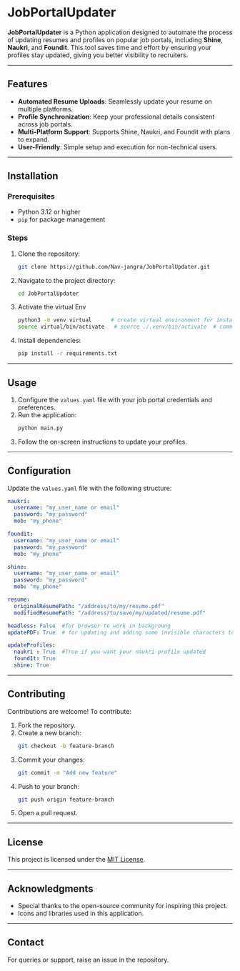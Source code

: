 # JobPortalUpdater

**JobPortalUpdater** is a Python application designed to automate the process of updating resumes and profiles on popular job portals, including **Shine**, **Naukri**, and **Foundit**. This tool saves time and effort by ensuring your profiles stay updated, giving you better visibility to recruiters.

---

## Features

- **Automated Resume Uploads**: Seamlessly update your resume on multiple platforms.
- **Profile Synchronization**: Keep your professional details consistent across job portals.
- **Multi-Platform Support**: Supports Shine, Naukri, and Foundit with plans to expand.
- **User-Friendly**: Simple setup and execution for non-technical users.

---

## Installation

### Prerequisites
- Python 3.12 or higher
- `pip` for package management

### Steps
1. Clone the repository:
   ```bash
   git clone https://github.com/Nav-jangra/JobPortalUpdater.git
   ```
2. Navigate to the project directory:
   ```bash
   cd JobPortalUpdater
   ```
3. Activate the virtual Env
   ```bash
   python3 -m venv virtual      # create virtual environment for installing dependencies
   source virtual/bin/activate   # source ./.venv/bin/activate  # command for macOS/linux
   ```
4. Install dependencies:
   ```bash
   pip install -r requirements.txt
   ```

---

## Usage

1. Configure the `values.yaml` file with your job portal credentials and preferences.
2. Run the application:
   ```bash
   python main.py
   ```
3. Follow the on-screen instructions to update your profiles.

---

## Configuration

Update the `values.yaml` file with the following structure:
```yaml
naukri:
  username: "my_user_name or email"
  password: "my_password"
  mob: "my_phone"

foundit:
  username: "my_user_name or email"
  password: "my_password"
  mob: "my_phone"

shine:
  username: "my_user_name or email"
  password: "my_password"
  mob: "my_phone"

resume: 
  originalResumePath: "/address/to/my/resume.pdf"
  modifiedResumePath: "/address/to/save/my/updated/resume.pdf"

headless: False  #for browser to work in backgroung
updatePDF: True  # for updating and adding some invisible characters to resume 

updateProfiles:
  naukri : True  #True if you want your naukri profile updated
  foundIt: True
  shine: True

```

---

## Contributing

Contributions are welcome! To contribute:
1. Fork the repository.
2. Create a new branch:
   ```bash
   git checkout -b feature-branch
   ```
3. Commit your changes:
   ```bash
   git commit -m "Add new feature"
   ```
4. Push to your branch:
   ```bash
   git push origin feature-branch
   ```
5. Open a pull request.

---

## License

This project is licensed under the [MIT License](LICENSE).

---

## Acknowledgments

- Special thanks to the open-source community for inspiring this project.
- Icons and libraries used in this application.

---

## Contact

For queries or support, raise an issue in the repository.

